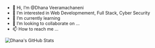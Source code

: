 - 👋 Hi, I’m @Dhana Veeramachaneni
- 👀 I’m interested in Web Developmement, Full Stack, Cyber Security
- 🌱 I’m currently learning 
- 💞️ I’m looking to collaborate on ...
- 📫 How to reach me ...

![Dhana's GitHub Stats](https://github-readme-stats.vercel.app/api?username=DhanaV-git&show_icons=true&theme=radical)


<!---
DhanaV-git/DhanaV-git is a ✨ special ✨ repository because its `README.md` (this file) appears on your GitHub profile.
You can click the Preview link to take a look at your changes.
--->
